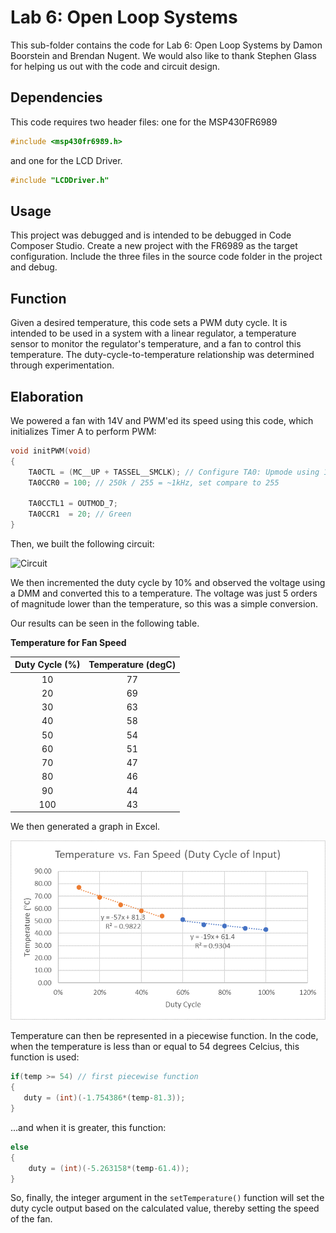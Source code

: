 # Lab 6: Open Loop Systems

This sub-folder contains the code for Lab 6: Open Loop Systems by Damon Boorstein and Brendan Nugent. We would also like to thank Stephen Glass for helping us out with the code and circuit design.

## Dependencies

This code requires two header files: one for the MSP430FR6989

```c
#include <msp430fr6989.h>
```

and one for the LCD Driver.

```c
#include "LCDDriver.h"
```

## Usage

This project was debugged and is intended to be debugged in Code Composer Studio. Create a new project with the FR6989 as the target configuration. Include the three files in the source code folder in the project and debug.

## Function

Given a desired temperature, this code sets a PWM duty cycle. It is intended to be used in a system with a linear regulator, a temperature sensor to monitor the regulator's temperature, and a fan to control this temperature. The duty-cycle-to-temperature relationship was determined through experimentation.

## Elaboration

We powered a fan with 14V and PWM'ed its speed using this code, which initializes Timer A to perform PWM:

```c
void initPWM(void)
{
    TA0CTL = (MC__UP + TASSEL__SMCLK); // Configure TA0: Upmode using 1MHz clock / 4 = 250k
    TA0CCR0 = 100; // 250k / 255 = ~1kHz, set compare to 255

    TA0CCTL1 = OUTMOD_7;
    TA0CCR1  = 20; // Green
}
```

Then, we built the following circuit:

![Circuit]()

We then incremented the duty cycle by 10% and observed the voltage using a DMM and converted this to a temperature. The voltage was just 5 orders of magnitude lower than the temperature, so this was a simple conversion.

Our results can be seen in the following table.

**Temperature for Fan Speed**

| Duty Cycle (%) | Temperature (degC) |
|:--------------:|:------------------:|
| 10             | 77                 |
| 20             | 69                 |
| 30             | 63                 |
| 40             | 58                 |
| 50             | 54                 |
| 60             | 51                 |
| 70             | 47                 |
| 80             | 46                 |
| 90             | 44                 |
| 100            | 43                 |

We then generated a graph in Excel.

 ![Temperature vs. Duty Cycle](temp_vs_duty.png)

Temperature can then be represented in a piecewise function. In the code, when the temperature is less than or equal to 54 degrees Celcius, this function is used:

```c
if(temp >= 54) // first piecewise function
{
   duty = (int)(-1.754386*(temp-81.3));
}
```

...and when it is greater, this function:

```c
else
{
    duty = (int)(-5.263158*(temp-61.4));
}
```

So, finally, the integer argument in the `setTemperature()` function will set the duty cycle output based on the calculated value, thereby setting the speed of the fan. 